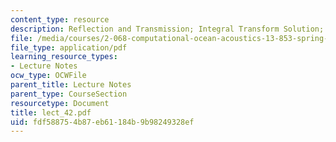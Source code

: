 ```yaml
---
content_type: resource
description: Reflection and Transmission; Integral Transform Solution; Source in Half-spaces
file: /media/courses/2-068-computational-ocean-acoustics-13-853-spring-2003/fdf588754b87eb61184b9b98249328ef_lect_42.pdf
file_type: application/pdf
learning_resource_types:
- Lecture Notes
ocw_type: OCWFile
parent_title: Lecture Notes
parent_type: CourseSection
resourcetype: Document
title: lect_42.pdf
uid: fdf58875-4b87-eb61-184b-9b98249328ef
---
```

